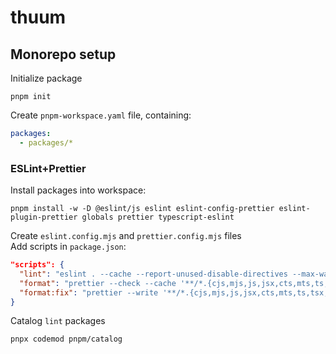 # thuum

## Monorepo setup

Initialize package

```
pnpm init
```

Create `pnpm-workspace.yaml` file, containing:

```yaml
packages:
  - packages/*
```

### ESLint+Prettier

Install packages into workspace:

```
pnpm install -w -D @eslint/js eslint eslint-config-prettier eslint-plugin-prettier globals prettier typescript-eslint
```

Create `eslint.config.mjs` and `prettier.config.mjs` files  
Add scripts in `package.json`:

```json
"scripts": {
  "lint": "eslint . --cache --report-unused-disable-directives --max-warnings 0",
  "format": "prettier --check --cache '**/*.{cjs,mjs,js,jsx,cts,mts,ts,tsx,json}'",
  "format:fix": "prettier --write '**/*.{cjs,mjs,js,jsx,cts,mts,ts,tsx,json}'"
}
```

Catalog `lint` packages

```
pnpx codemod pnpm/catalog
```
